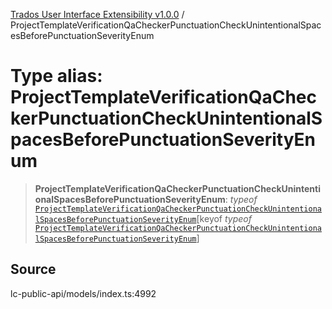 [Trados User Interface Extensibility v1.0.0](../wiki/globals) / ProjectTemplateVerificationQaCheckerPunctuationCheckUnintentionalSpacesBeforePunctuationSeverityEnum

# Type alias: ProjectTemplateVerificationQaCheckerPunctuationCheckUnintentionalSpacesBeforePunctuationSeverityEnum

> **ProjectTemplateVerificationQaCheckerPunctuationCheckUnintentionalSpacesBeforePunctuationSeverityEnum**: *typeof* [`ProjectTemplateVerificationQaCheckerPunctuationCheckUnintentionalSpacesBeforePunctuationSeverityEnum`](../wiki/Variable.ProjectTemplateVerificationQaCheckerPunctuationCheckUnintentionalSpacesBeforePunctuationSeverityEnum)\[keyof *typeof* [`ProjectTemplateVerificationQaCheckerPunctuationCheckUnintentionalSpacesBeforePunctuationSeverityEnum`](../wiki/Variable.ProjectTemplateVerificationQaCheckerPunctuationCheckUnintentionalSpacesBeforePunctuationSeverityEnum)\]

## Source

lc-public-api/models/index.ts:4992
